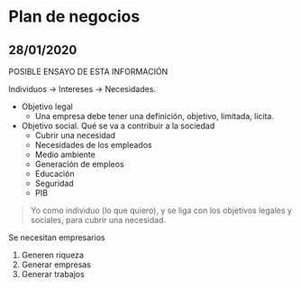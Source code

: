 # Plan de negocios
##	28/01/2020
POSIBLE ENSAYO DE ESTA INFORMACIÓN

Individuos -> Intereses -> Necesidades.

+ Objetivo legal
	+ Una empresa debe tener una definición, objetivo, limitada, lícita.
+ Objetivo social. Qué se va a contribuir a la sociedad
	+ Cubrir una necesidad
	+ Necesidades de los empleados
	+ Medio ambiente
	+ Generación de empleos
	+ Educación
	+ Seguridad
	+ PIB
	
> Yo como individuo (lo que quiero), y se liga con los objetivos legales y sociales, para cubrir una necesidad.

Se necesitan empresarios
1. Generen riqueza
2. Generar empresas
3. Generar trabajos

	